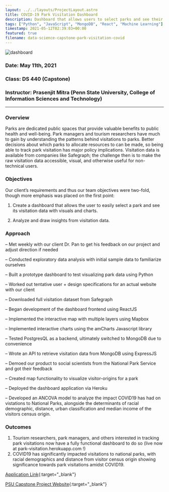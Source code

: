 ```yaml
---
layout: ../../layouts/ProjectLayout.astro
title: COVID-19 Park Visitation Dashboard
description: Dashboard that allows users to select parks and see their vistiation data with visuals and charts through the pandemic
tags: ["Python", "JavaScript", "MongoDB", "React", "Machine Learning"]
timestamp: 2021-05-12T02:39:03+00:00
featured: true
filename: data-science-capstone-park-visitation-covid
---
```


![dashboard](/imgs/capstone_covid_dashboard/dashboard.JPG)

### Date: May 11th, 2021

### Class: DS 440 (Capstone)

### Instructor: Prasenjit Mitra (Penn State University, College of Information Sciences and Technology)

---

### Overview

Parks are dedicated public spaces that provide valuable benefits to public health and well-being. Park managers and tourism researchers have much to gain by understanding the patterns behind visitations to parks. Better decisions about which parks to allocate resources to can be made, so being able to track park visitation has major policy implications. Visitation data is available from companies like Safegraph; the challenge then is to make the raw visitation data accessible, visual, and otherwise useful for non-technical users.

### Objectives

Our client’s requirements and thus our team objectives were two-fold, though more emphasis was placed on the first point:

1. Create a dashboard that allows the user to easily select a park and see its visitation data with visuals and charts.

2. Analyze and draw insights from visitation data.

### Approach

– Met weekly with our client Dr. Pan to get his feedback on our project and adjust direction if needed

– Conducted exploratory data analysis with initial sample data to familiarize ourselves

– Built a prototype dashboard to test visualizing park data using Python

– Worked out tentative user + design specifications for an actual website with our client

– Downloaded full visitation dataset from Safegraph

– Began development of the dashboard frontend using ReactJS

– Implemented the interactive map with multiple layers using Mapbox

– Implemented interactive charts using the amCharts Javascript library

– Tested PostgresQL as a backend, ultimately switched to MongoDB due to convenience

– Wrote an API to retrieve visitation data from MongoDB using ExpressJS

– Demoed our product to social scientists from the National Park Service and got their feedback

– Created map functionality to visualize visitor-origins for a park

– Deployed the dashboard application via Heroku

– Developed an ANCOVA model to analyze the impact COVID19 has had on vistations to National Parks, alongside the determinants of racial demographic, distance, urban classification and median income of the visitors census origin.

### Outcomes

1. Tourism researchers, park managers, and others interested in tracking park visitations now have a fully functional dashboard to do so (live now at park-visitation.herokuapp.com !)
2. COVID19 has significantly impacted visitations to national parks, with racial demographics and distance from visitor census origin showing significance towards park visitations amidst COVID19.

[Application Link](https://park-visitation.herokuapp.com/){:target="_blank"}

[PSU Capstone Project Website](https://sites.psu.edu/lfshowcasesp21/2021/04/29/park-visitation-dashboard/){:target="_blank"}
